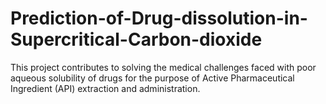 # Prediction-of-Drug-dissolution-in-Supercritical-Carbon-dioxide
This project contributes to solving the medical challenges faced with poor aqueous solubility of drugs for the purpose of Active Pharmaceutical Ingredient (API) extraction and administration. 
